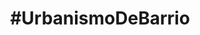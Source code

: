 ---
layout: default
title: "#UrbanismoDeBarrio"
subtitulo: <a href='http://ayuncordoba.es/index.php?option=com_content&view=article&id=301:vela-de-la-fuensanta&catid=107:visita-la-provincia-y-fiestas-locales&Itemid=96'><span class='highlight'>Velá de la Fuensanta 2012</span></a>. 6 al 9 de Septiembre
descripcion: "Queremos ayudar a recuperar el solar abandonado del antiguo Cine Fuensanta desde la participación vecinal y el debate. A través de diferentes actividades mostraremos alternativas para iniciar su recuperación ¡Te esperamos!"
descripcion_corta: "#UrbanismoDeBarrio quiere iniciar la recuperación del solar abandonado del antiguo Cine Fuensanta desde la participación vecinal, el debate y la acción colectiva."
creditos: 
 organizan: "Organizan: <a href='http://colaborativa.eu'><strong>Colaborativa</strong></a> y <a href='http://edificioscontenedor.blogspot.com.es/'><strong>Tercera Piel Arquitectura</strong></a>"
 colaboran: "Colaboran: <a href='http://consejodistritosureste.blogspot.com.es/'><strong>Consejo Distrito Sureste</strong></a>, y AAVV Virgen de Linares"


actividad:
 - titulo: Paseo guiado por el barrio
   horario: 
    fecha: {natural: 6 de Septiembre, formateada: 2012-09-06 }
    hora: " De 20:30 a 21:30"
   inscripcion: {titulo: sin inscripción previa }
   descripcion: "¿Quieres conocer más sobre la Fuensanta y el solar que recuperaremos? ¿Tienes <span class='highlight'>fotos antiguas</span> y quieres compartirlas con nosotros? <strong>Mr. Guía, historiador y vecino de la Fuensanta,</strong> nos acompañará en un paseo que comenzará en el solar las 20:30 y terminará a las 21:30 en el Pocito para la lectura del pregón inaugural."
 - titulo: Taller de mobiliario urbano reciclado
   horario: 
    fecha: {natural: 7 de Septiembre, formateada: 2012-09-07 }
    hora: "De 10:00 a 12:30"
   inscripcion: {titulo: "¡Reserva tu plaza, es gratis!", url: http://eventbrite.es}
   descripcion: "Un banco, una farola o una pérgola pueden transformar un solar abandonado en un espacio público lleno de vida. Os mostraremos iniciativas que se han realizado en otros barrios y construiremos unos bancos para el solar. Coordinado por <strong>Colaborativa</strong> y <strong>Tercera Piel Arquitectura</strong>."

 - titulo: Taller de huertos urbanos
   horario: 
    fecha: {natural: 8 de Septiembre, formateada: 2012-09-08 }
    hora: "De 10:00 a 12:30"
   inscripcion: {titulo: "¡Reserva tu plaza, es gratis!", url: http://eventbrite.es}
   descripcion: "Lorem ipsum dolor sit amet, consectetur adipiscing elit. Curabitur sit amet sapien nisi, id consequat elit. Morbi suscipit varius magna, sed fringilla velit scelerisque quis. Etiam facilisis, eros vitae gravida rhoncus, odio nunc interdum erat, sit amet semper risus nisi in tortor. Coordinado por el <strong>Jardín Botánico de Córdoba</strong>."

 - titulo: Urbanismo para niños
   horario: 
    fecha: {natural: 9 de Septiembre, formateada: 2012-09-09 }
    hora: "De 10:30 a 12:00"
   inscripcion: {titulo: "¡Reserva tu plaza, es gratis!", url: http://eventbrite.es}
   subtitulo_inscripcion: "Hay n plazas libres"
   descripcion: "Hemos preparado una actividad para que los más pequeños <strong>(niños de X a X años)</strong> conozcan la importancia del espacio público en nuestros barrios. La actividad estará coordinada por <strong>Ms Pedagoga, educadora infantil y Antonio Lara, arquitecto</strong>. Terminaremos a las 11:30 justo a tiempo para disfrutar de la huevada de las 12:00."

footer: "diseño web @colaborativaeu · contenidos @colaborativaeu y @tercerapiel · Código fuente compartido con licencia <a href=''> MIT</a>, textos e imágenes con licencia <a href=''>CC BY 3.0.</a> </br> Diseñado y hecho en <a href=''>Córdoba, Andalucía</a> · Hecho con <a href=''>github pages</a>, <a href=''>jekyll</a>, <a href=''>SASS</a>, <a href=''>Compass</a> y <a href=''>Sharrre</a>"


nota_inicial: "Todas las actividades tienen lugar en el <span class='highlight'><a href='http://goo.gl/maps/Ka4hT'>solar del antiguo Cine Fuensanta</a></span> en la calle Hernando de Magallanes (detrás del centro de adultos Fuensanta)"

nota_final: "Para coordinar mejor las actividades te agradecemos que realices la inscripción. No obstante, también puedes presentarte directamente en el solar el mismo día de la actividad."


---